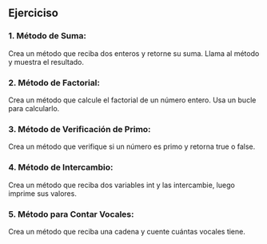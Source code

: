 ## Ejerciciso

### 1. Método de Suma:
Crea un método que reciba dos enteros y retorne su suma. Llama al método y muestra el resultado.

### 2. Método de Factorial:
Crea un método que calcule el factorial de un número entero. Usa un bucle para calcularlo.

### 3. Método de Verificación de Primo:
Crea un método que verifique si un número es primo y retorna true o false.

### 4. Método de Intercambio:
Crea un método que reciba dos variables int y las intercambie, luego imprime sus valores.

### 5. Método para Contar Vocales:
Crea un método que reciba una cadena y cuente cuántas vocales tiene.